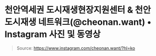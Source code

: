# 천안역세권 도시재생현장지원센터 & 천안 도시재생 네트워크(@cheonan.want) • Instagram 사진 및 동영상

> Source: https://www.instagram.com/cheonan.want/?hl=ko

